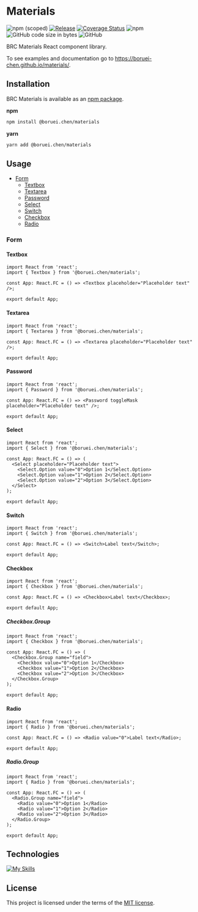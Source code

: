 # Materials

![npm (scoped)](https://img.shields.io/npm/v/@boruei.chen/materials)
[![Release](https://github.com/boruei-chen/materials/actions/workflows/release.yml/badge.svg)](https://github.com/boruei-chen/materials/actions/workflows/release.yml)
[![Coverage Status](https://coveralls.io/repos/github/boruei-chen/materials/badge.svg?branch=main)](https://coveralls.io/github/boruei-chen/materials?branch=main)
![npm](https://img.shields.io/npm/dm/@boruei.chen/materials)
![GitHub code size in bytes](https://img.shields.io/github/languages/code-size/boruei-chen/materials)
![GitHub](https://img.shields.io/github/license/boruei-chen/materials?color=important)

BRC Materials React component library.

To see examples and documentation go to https://boruei-chen.github.io/materials/.

## Installation
BRC Materials is available as an [npm package](https://www.npmjs.com/package/@boruei.chen/materials).

**npm**
```bash
npm install @boruei.chen/materials
```

**yarn**
```bash
yarn add @boruei.chen/materials
```

## Usage
- [Form](#form)
  - [Textbox](#textbox)
  - [Textarea](#textarea)
  - [Password](#password)
  - [Select](#select)
  - [Switch](#switch)
  - [Checkbox](#checkbox)
  - [Radio](#radio)

### Form

#### Textbox
```tsx
import React from 'react';
import { Textbox } from '@boruei.chen/materials';

const App: React.FC = () => <Textbox placeholder="Placeholder text" />;

export default App;
```

#### Textarea
```tsx
import React from 'react';
import { Textarea } from '@boruei.chen/materials';

const App: React.FC = () => <Textarea placeholder="Placeholder text" />;

export default App;
```

#### Password
```tsx
import React from 'react';
import { Password } from '@boruei.chen/materials';

const App: React.FC = () => <Password toggleMask placeholder="Placeholder text" />;

export default App;
```

#### Select
```tsx
import React from 'react';
import { Select } from '@boruei.chen/materials';

const App: React.FC = () => (
  <Select placeholder="Placeholder text">
    <Select.Option value="0">Option 1</Select.Option>
    <Select.Option value="1">Option 2</Select.Option>
    <Select.Option value="2">Option 3</Select.Option>
  </Select>
);

export default App;
```

#### Switch
```tsx
import React from 'react';
import { Switch } from '@boruei.chen/materials';

const App: React.FC = () => <Switch>Label text</Switch>;

export default App;
```

#### Checkbox
```tsx
import React from 'react';
import { Checkbox } from '@boruei.chen/materials';

const App: React.FC = () => <Checkbox>Label text</Checkbox>;

export default App;
```

##### Checkbox.Group
```tsx
import React from 'react';
import { Checkbox } from '@boruei.chen/materials';

const App: React.FC = () => (
  <Checkbox.Group name="field">
    <Checkbox value="0">Option 1</Checkbox>
    <Checkbox value="1">Option 2</Checkbox>
    <Checkbox value="2">Option 3</Checkbox>
  </Checkbox.Group>
);

export default App;
```

#### Radio
```tsx
import React from 'react';
import { Radio } from '@boruei.chen/materials';

const App: React.FC = () => <Radio value="0">Label text</Radio>;

export default App;
```

##### Radio.Group
```tsx
import React from 'react';
import { Radio } from '@boruei.chen/materials';

const App: React.FC = () => (
  <Radio.Group name="field">
    <Radio value="0">Option 1</Radio>
    <Radio value="1">Option 2</Radio>
    <Radio value="2">Option 3</Radio>
  </Radio.Group>
);

export default App;
```

## Technologies
[![My Skills](https://skillicons.dev/icons?i=react,typescript)](https://skillicons.dev)

## License
This project is licensed under the terms of the [MIT license](/LICENSE).
